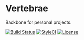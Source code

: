 # Vertebrae
Backbone for personal projects.

[![Build Status](https://travis-ci.org/nlmenke/vertebrae.svg)](https://travis-ci.org/nlmenke/vertebrae)
[![StyleCI](https://github.styleci.io/repos/153017543/shield?style=flat)](https://github.styleci.io/repos/7548986)
[![License](https://poser.pugx.org/laravel/laravel/license)](https://github.com/nlmenke/vertebrae/blob/master/LICENSE.md)

